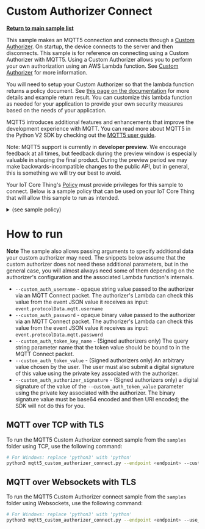 # Custom Authorizer Connect

[**Return to main sample list**](./README.md)

This sample makes an MQTT5 connection and connects through a [Custom Authorizer](https://docs.aws.amazon.com/iot/latest/developerguide/custom-authentication.html). On startup, the device connects to the server and then disconnects. This sample is for reference on connecting using a Custom Authorizer with MQTT5. Using a Custom Authorizer allows you to perform your own authorization using an AWS Lambda function. See [Custom Authorizer](https://docs.aws.amazon.com/iot/latest/developerguide/custom-authentication.html) for more information.

You will need to setup your Custom Authorizer so that the lambda function returns a policy document. See [this page on the documentation](https://docs.aws.amazon.com/iot/latest/developerguide/config-custom-auth.html) for more details and example return result. You can customize this lambda function as needed for your application to provide your own security measures based on the needs of your application.

MQTT5 introduces additional features and enhancements that improve the development experience with MQTT. You can read more about MQTT5 in the Python V2 SDK by checking out the [MQTT5 user guide](../documents/MQTT5_Userguide.md).

Note: MQTT5 support is currently in **developer preview**. We encourage feedback at all times, but feedback during the preview window is especially valuable in shaping the final product. During the preview period we may make backwards-incompatible changes to the public API, but in general, this is something we will try our best to avoid.

Your IoT Core Thing's [Policy](https://docs.aws.amazon.com/iot/latest/developerguide/iot-policies.html) must provide privileges for this sample to connect. Below is a sample policy that can be used on your IoT Core Thing that will allow this sample to run as intended.

<details>
<summary>(see sample policy)</summary>
<pre>
{
  "Version": "2012-10-17",
  "Statement": [
    {
      "Effect": "Allow",
      "Action": [
        "iot:Connect"
      ],
      "Resource": [
        "arn:aws:iot:<b>region</b>:<b>account</b>:client/test-*"
      ]
    }
  ]
}
</pre>

Replace with the following with the data from your AWS account:
* `<region>`: The AWS IoT Core region where you created your AWS IoT Core thing you wish to use with this sample. For example `us-east-1`.
* `<account>`: Your AWS IoT Core account ID. This is the set of numbers in the top right next to your AWS account name when using the AWS IoT Core website.

Note that in a real application, you may want to avoid the use of wildcards in your ClientID or use them selectively. Please follow best practices when working with AWS on production applications using the SDK. Also, for the purposes of this sample, please make sure your policy allows a client ID of `test-*` to connect or use `--client_id <client ID here>` to send the client ID your policy supports.

</details>

# How to run

**Note** The sample also allows passing arguments to specify additional data your custom authorizer may need. The snippets below assume that the custom authorizer does not need these additional parameters, but in the general case, you will almost always need some of them depending on the authorizer's configuration and the associated Lambda function's internals.
* `--custom_auth_username` - opaque string value passed to the authorizer via an MQTT Connect packet.  The authorizer's Lambda can check this value from the event JSON value it receives as input: `event.protocolData.mqtt.username`
* `--custom_auth_password` - opaque binary value passed to the authorizer via an MQTT Connect packet.  The authorizer's Lambda can check this value from the event JSON value it receives as input: `event.protocolData.mqtt.password`
* `--custom_auth_token_key_name` - (Signed authorizers only) The query string parameter name that the token value should be bound to in the MQTT Connect packet.
* `--custom_auth_token_value` - (Signed authorizers only) An arbitrary value chosen by the user.  The user must also submit a digital signature of this value using the private key associated with the authorizer.
* `--custom_auth_authorizer_signature` - (Signed authorizers only) a digital signature of the value of the `--custom_auth_token_value` parameter using the private key associated with the authorizer.  The binary signature value must be base64 encoded and then URI encoded; the SDK will not do this for you.

## MQTT over TCP with TLS

To run the MQTT5 Custom Authorizer connect sample from the `samples` folder using TCP, use the following command:

``` sh
# For Windows: replace 'python3' with 'python'
python3 mqtt5_custom_authorizer_connect.py --endpoint <endpoint> --custom_auth_authorizer_name <authorizer name>
```

## MQTT over Websockets with TLS

To run the MQTT5 Custom Authorizer connect sample from the `samples` folder using Websockets, use the following command:

``` sh
# For Windows: replace 'python3' with 'python'
python3 mqtt5_custom_authorizer_connect.py --endpoint <endpoint> --use_websockets "true" --custom_auth_authorizer_name <authorizer name>
```
